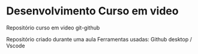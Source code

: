 # Desenvolvimento Curso em video
 Repositório curso em video git-github

 Repositório criado durante uma aula 
 Ferramentas usadas: Github desktop / Vscode
